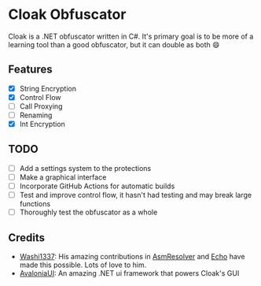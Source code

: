 # Cloak Obfuscator
Cloak is a .NET obfuscator written in C#. It's primary goal is to be
more of a learning tool than a good obfuscator, but it can double as both :smile:

## Features
- [X] String Encryption
- [X] Control Flow
- [ ] Call Proxying
- [ ] Renaming
- [X] Int Encryption

## TODO
- [ ] Add a settings system to the protections
- [ ] Make a graphical interface
- [ ] Incorporate GitHub Actions for automatic builds
- [ ] Test and improve control flow, it hasn't had testing and may break large functions
- [ ] Thoroughly test the obfuscator as a whole

## Credits
- [Washi1337](https://github.com/Washi1337): His amazing contributions in [AsmResolver](https://github.com/Washi1337/AsmResolver) and [Echo](https://github.com/Washi1337/Echo) have made this possible. Lots of love to him.
- [AvaloniaUI](https://www.avaloniaui.net): An amazing .NET ui framework that powers Cloak's GUI